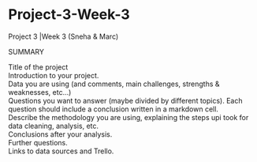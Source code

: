 # Project-3-Week-3
Project 3 |Week 3 (Sneha &amp; Marc)

SUMMARY

Title of the project<br>
Introduction to your project.<br>
Data you are using (and comments, main challenges, strengths & weaknesses, etc…)<br>
Questions you want to answer (maybe divided by different topics). Each question should include a conclusion written in a markdown cell.<br>
Describe the methodology you are using, explaining the steps upi took for data cleaning, analysis, etc.<br>
Conclusions after your analysis.<br>
Further questions.<br>
Links to data sources and Trello.<br>
